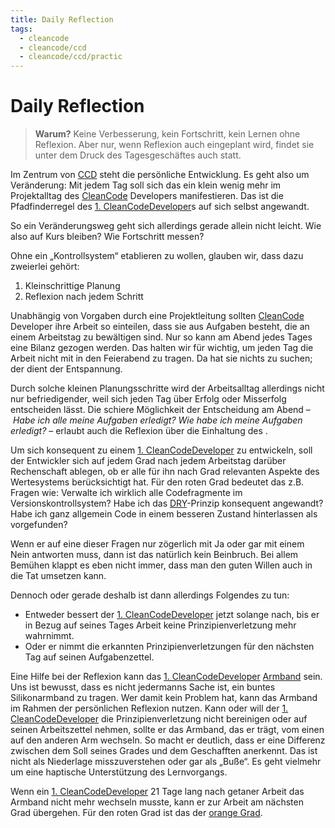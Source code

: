 ```yaml
---
title: Daily Reflection
tags:
  - cleancode
  - cleancode/ccd
  - cleancode/ccd/practic
---
```

# Daily Reflection
>**Warum?**
>Keine Verbesserung, kein Fortschritt, kein Lernen ohne Reflexion. Aber nur, wenn Reflexion auch eingeplant wird, findet sie unter dem Druck des Tagesgeschäftes auch statt.

Im Zentrum von [CCD](docs/main/CleanCode/1.%20CleanCodeDeveloper/1.%20CleanCodeDeveloper.md) steht die persönliche Entwicklung. Es geht also um Veränderung: Mit jedem Tag soll sich das [](docs/main/CleanCode/1.%20CleanCodeDeveloper/1.%20CleanCodeDeveloper.md#Wertesystem|CCD-Wertesysten) ein klein wenig mehr im Projektalltag des [CleanCode](docs/main/CleanCode/CleanCode.md) Developers manifestieren. Das ist die Pfadfinderregel des [1. CleanCodeDeveloper](docs/main/CleanCode/1.%20CleanCodeDeveloper/1.%20CleanCodeDeveloper.md)s auf sich selbst angewandt.

So ein Veränderungsweg geht sich allerdings gerade allein nicht leicht. Wie also auf Kurs bleiben? Wie Fortschritt messen?

Ohne ein „Kontrollsystem“ etablieren zu wollen, glauben wir, dass dazu zweierlei gehört:

1.  Kleinschrittige Planung
2.  Reflexion nach jedem Schritt

Unabhängig von Vorgaben durch eine Projektleitung sollten [CleanCode](docs/main/CleanCode/CleanCode.md) Developer ihre Arbeit so einteilen, dass sie aus Aufgaben besteht, die an einem Arbeitstag zu bewältigen sind. Nur so kann am Abend jedes Tages eine Bilanz gezogen werden. Das halten wir für wichtig, um jeden Tag die Arbeit nicht mit in den Feierabend zu tragen. Da hat sie nichts zu suchen; der dient der Entspannung.

Durch solche kleinen Planungsschritte wird der Arbeitsalltag allerdings nicht nur befriedigender, weil sich jeden Tag über Erfolg oder Misserfolg entscheiden lässt. Die schiere Möglichkeit der Entscheidung am Abend – _Habe ich alle meine Aufgaben erledigt? Wie habe ich meine Aufgaben erledigt?_ – erlaubt auch die Reflexion über die Einhaltung des [](docs/main/CleanCode/1.%20CleanCodeDeveloper/1.%20CleanCodeDeveloper.md#Wertesystem|CCD-Wertesystems).

Um sich konsequent zu einem [1. CleanCodeDeveloper](docs/main/CleanCode/1.%20CleanCodeDeveloper/1.%20CleanCodeDeveloper.md) zu entwickeln, soll der Entwickler sich auf jedem Grad nach jedem Arbeitstag darüber Rechenschaft ablegen, ob er alle für ihn nach Grad relevanten Aspekte des Wertesystems berücksichtigt hat. Für den roten Grad bedeutet das z.B. Fragen wie: Verwalte ich wirklich alle Codefragmente im Versionskontrollsystem? Habe ich das [DRY](docs/main/CleanCode/1.%20CleanCodeDeveloper/Prinzipien/DRY.md)-Prinzip konsequent angewandt? Habe ich ganz allgemein Code in einem besseren Zustand hinterlassen als vorgefunden?

Wenn er auf eine dieser Fragen nur zögerlich mit Ja oder gar mit einem Nein antworten muss, dann ist das natürlich kein Beinbruch. Bei allem Bemühen klappt es eben nicht immer, dass man den guten Willen auch in die Tat umsetzen kann.

Dennoch oder gerade deshalb ist dann allerdings Folgendes zu tun:

-   Entweder bessert der [1. CleanCodeDeveloper](docs/main/CleanCode/1.%20CleanCodeDeveloper/1.%20CleanCodeDeveloper.md) jetzt solange nach, bis er in Bezug auf seines Tages Arbeit keine Prinzipienverletzung mehr wahrnimmt.
-   Oder er nimmt die erkannten Prinzipienverletzungen für den nächsten Tag auf seinen Aufgabenzettel.

Eine Hilfe bei der Reflexion kann das [1. CleanCodeDeveloper](docs/main/CleanCode/1.%20CleanCodeDeveloper/1.%20CleanCodeDeveloper.md) [Armband](https://clean-code-developer.de/die-initiative/armbaender/) sein. Uns ist bewusst, dass es nicht jedermanns Sache ist, ein buntes Silikonarmband zu tragen. Wer damit kein Problem hat, kann das Armband im Rahmen der persönlichen Reflexion nutzen. Kann oder will der [1. CleanCodeDeveloper](docs/main/CleanCode/1.%20CleanCodeDeveloper/1.%20CleanCodeDeveloper.md) die Prinzipienverletzung nicht bereinigen oder auf seinen Arbeitszettel nehmen, sollte er das Armband, das er trägt, vom einen auf den anderen Arm wechseln. So macht er deutlich, dass er eine Differenz zwischen dem Soll seines Grades und dem Geschafften anerkennt. Das ist nicht als Niederlage misszuverstehen oder gar als „Buße“. Es geht vielmehr um eine haptische Unterstützung des Lernvorgangs.

Wenn ein [1. CleanCodeDeveloper](docs/main/CleanCode/1.%20CleanCodeDeveloper/1.%20CleanCodeDeveloper.md) 21 Tage lang nach getaner Arbeit das Armband nicht mehr wechseln musste, kann er zur Arbeit am nächsten Grad übergehen. Für den roten Grad ist das der [orange Grad](https://www.notion.so/Clean-Code-Developer-bb88b9ccb7d040c4a45f408e73b9d1c2).